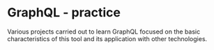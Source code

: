 # GraphQL - practice

Various projects carried out to learn GraphQL focused on the basic characteristics of this tool and its application with other technologies.